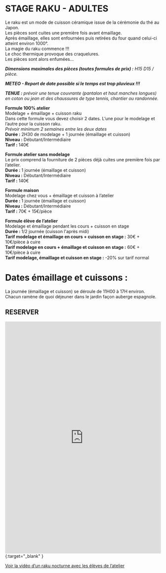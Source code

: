 # STAGE RAKU - ADULTES  

Le raku est un mode de cuisson céramique issue de la cérémonie du thé au Japon.  
Les pièces sont cuites une première fois avant émaillage.  
Après émaillage, elles sont enfournées puis retirées du four quand celui-ci atteint environ 1000°.  
La magie du raku commence !!!  
Le choc thermique provoque des craquelures.  
Les pièces sont alors enfumées…  

***Dimensions maximales des pièces (toutes formules de prix) :** H15 D15 / pièce.* 

***METEO - Report de date possible si le temps est trop pluvieux !!!***  

***TENUE :** prévoir une tenue couvrante (pantalon et haut manches longues) en coton ou jean et des chaussures de type tennis, chantier ou randonnée.*  

**Formule 100% atelier**  
Modelage + émaillage + cuisson raku  
Dans cette formule vous devez choisir 2 dates. L’une pour le modelage et l’autre pour la cuisson raku.  
*Prévoir minimum 2 semaines entre les deux dates*  
**Durée :** 2H30 de modelage + 1 journée (émaillage et cuisson)  
**Niveau :** Débutant/Intermédiaire  
**Tarif :** 140€  
 
**Formule atelier sans modelage**  
Le prix comprend la fourniture de 2 pièces déjà cuites une première fois par l’atelier.  
**Durée :** 1 journée (émaillage et cuisson)  
**Niveau :** Débutant/Intermédiaire  
**Tarif :** 140€  

**Formule maison**  
Modelage chez vous + émaillage et cuisson à l’atelier  
**Durée :** 1 journée (émaillage et cuisson)  
**Niveau :** Débutant/Intermédiaire  
**Tarif :** 70€ + 15€/pièce  


**Formule élève de l’atelier**  
Modelage et émaillage pendant les cours + cuisson en stage  
**Durée :** 1/2 journée (cuisson l'après midi)  
**Tarif modelage et émaillage en cours + cuisson en stage :** 30€ + 10€/pièce à cuire  
**Tarif modelage en cours + émaillage et cuisson en stage :** 60€ + 10€/pièce à cuire  
**Tarif modelage, émaillage et cuisson en stage :** -20% sur tarif normal  

# Dates émaillage et cuissons :  
La journée (émaillage et cuisson) se déroule de 11H00 à 17H environ.
Chacun ramène de quoi déjeuner dans le jardin façon auberge espagnole.  
 

## RESERVER  
<iframe id="haWidget" allowtransparency="true" scrolling="auto" src="https://www.helloasso.com/associations/fans-de-terre/evenements/stages-raku-2020-2021/widget" style="width: 100%; height: 750px; border: none;" onload="window.scroll(0, this.offsetTop)"></iframe>{:target="_blank" }  


[Voir la vidéo d’un raku nocturne avec les élèves de l’atelier](https://www.youtube.com/watch?v=EiUtPL2H8mU)

